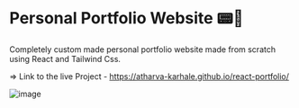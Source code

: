 # Personal Portfolio Website 📟📱

Completely custom made personal portfolio website made from scratch using React and Tailwind Css.

=> Link to the live Project - https://atharva-karhale.github.io/react-portfolio/

![image](https://github.com/Atharva-Karhale/react-portfolio/assets/141917763/c08b05dd-ea5a-478a-a04b-429af3c9fe6a)
